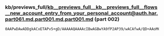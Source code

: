 ### kb/previews_full/kb__previews_full__kb__previews_full__flows__new_account_entry_from_your_personal_account@auth.har.part061.md.part001.md.part001.md (part 002)

```md
0AAPwDAwADDgkACxETAPv5+gD/AAAAAQAAAAcIBwAGBwYA9fP2AP39/wACAfwA/QD+AAoMCgDy7/MA//8AAAICAwD28fUABwoHAPn2+wDz7/QABgkGAP38/AD6+fkAAgEBAP/9/gD38vU
```

```
